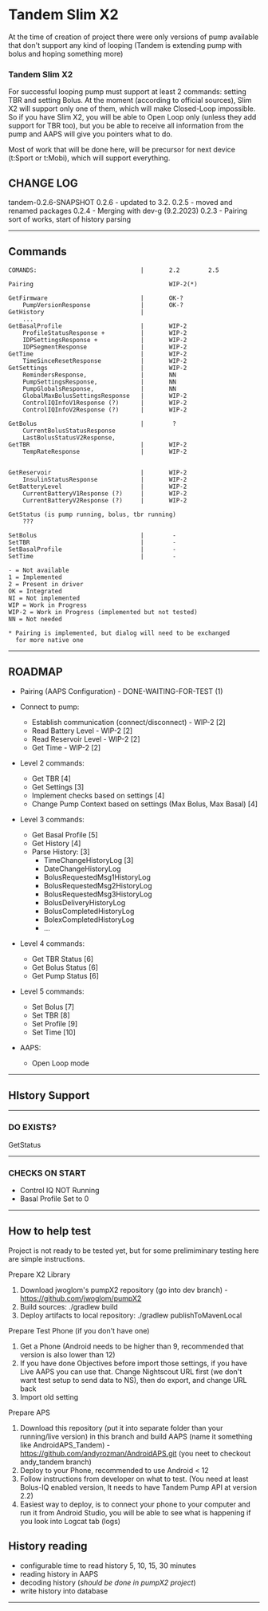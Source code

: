# Tandem Slim X2

At the time of creation of project there were only versions of pump available that don't support
any kind of looping (Tandem is extending pump with bolus and hoping something more)

### Tandem Slim X2
For successful looping pump must support at least 2 commands: setting TBR and setting Bolus. At
the moment (according to official sources), Slim X2 will support only one of them, which will
make Closed-Loop impossible. So if you have Slim X2, you will be able to Open Loop only (unless
they add support for TBR too), but you be able to receive all information from the pump and AAPS
will give you pointers what to do.

Most of work that will be done here, will be precursor for next device (t:Sport or t:Mobi), which
 will support everything.



CHANGE LOG
----------
tandem-0.2.6-SNAPSHOT
0.2.6 - updated to 3.2.
0.2.5 - moved and renamed packages
0.2.4 - Merging with dev-g (9.2.2023)
0.2.3 - Pairing sort of works, start of history parsing


***


## Commands

    COMANDS:                             |       2.2        2.5
    
    Pairing                                      WIP-2(*)
    
    GetFirmware                          |       OK-?
        PumpVersionResponse              |       OK-?
    GetHistory                           |
        ...
    GetBasalProfile                      |       WIP-2
        ProfileStatusResponse +          |       WIP-2
        IDPSettingsResponse +            |       WIP-2
        IDPSegmentResponse               |       WIP-2
    GetTime                              |       WIP-2
        TimeSinceResetResponse           |       WIP-2
    GetSettings                          |       WIP-2
        RemindersResponse,               |       NN
        PumpSettingsResponse,            |       NN
        PumpGlobalsResponse,             |       NN
        GlobalMaxBolusSettingsResponse   |       WIP-2
        ControlIQInfoV1Response (?)      |       WIP-2
        ControlIQInfoV2Response (?)      |       WIP-2
    
    GetBolus                             |        ?
        CurrentBolusStatusResponse
        LastBolusStatusV2Response,
    GetTBR                               |       WIP-2
        TempRateResponse                 |       WIP-2
    
    
    GetReservoir                         |       WIP-2
        InsulinStatusResponse            |       WIP-2
    GetBatteryLevel                      |       WIP-2
        CurrentBatteryV1Response (?)     |       WIP-2
        CurrentBatteryV2Response (?)     |       WIP-2
    
    GetStatus (is pump running, bolus, tbr running)
        ???
        
    SetBolus                             |        -
    SetTBR                               |        -
    SetBasalProfile                      |        -
    SetTime                              |        -

    - = Not available
    1 = Implemented
    2 = Present in driver
    OK = Integrated
    NI = Not implemented
    WIP = Work in Progress
    WIP-2 = Work in Progress (implemented but not tested)
    NN = Not needed

    * Pairing is implemented, but dialog will need to be exchanged 
      for more native one



***

## ROADMAP

- Pairing (AAPS Configuration) - DONE-WAITING-FOR-TEST (1)
- Connect to pump: 
  - Establish communication (connect/disconnect) - WIP-2  [2]
  - Read Battery Level - WIP-2 [2]
  - Read Reservoir Level - WIP-2 [2]
  - Get Time - WIP-2 [2]

- Level 2 commands:
  - Get TBR [4]
  - Get Settings [3]
  - Implement checks based on settings [4]
  - Change Pump Context based on settings (Max Bolus, Max Basal) [4]

- Level 3 commands:
  - Get Basal Profile [5]
  - Get History [4]
  - Parse History: [3] 
    - TimeChangeHistoryLog [3]
    - DateChangeHistoryLog
    - BolusRequestedMsg1HistoryLog
    - BolusRequestedMsg2HistoryLog
    - BolusRequestedMsg3HistoryLog
    - BolusDeliveryHistoryLog
    - BolusCompletedHistoryLog
    - BolexCompletedHistoryLog
    - ...

- Level 4 commands:
  - Get TBR Status [6]
  - Get Bolus Status [6]
  - Get Pump Status [6]

- Level 5 commands:
  - Set Bolus [7]
  - Set TBR [8]
  - Set Profile [9]
  - Set Time [10]

- AAPS:
  - Open Loop mode  



***

HIstory Support
----------------






***

### DO EXISTS?
GetStatus

***

### CHECKS ON START

 - Control IQ NOT Running
 - Basal Profile Set to 0

***

## How to help test

Project is not ready to be tested yet, but for some prelimiminary testing 
here are simple instructions.

Prepare X2 Library
1. Download jwoglom's pumpX2 repository (go into dev branch) - https://github.com/jwoglom/pumpX2
2. Build sources:  ./gradlew build
3. Deploy artifacts to local repository: ./gradlew publishToMavenLocal

Prepare Test Phone (if you don't have one)
1. Get a Phone (Android needs to be higher than 9, recommended that version is also lower than 12)
2. If you have done Objectives before import those settings, if you have Live AAPS you can use
   that. Change Nightscout URL first (we don't want test setup to send data to NS), then do
   export, and change URL back
3. Import old setting

Prepare APS
1. Download this repository (put it into separate folder than your running/live version) in this
   branch and build AAPS (name it something like AndroidAPS_Tandem) -
   https://github.com/andyrozman/AndroidAPS.git  (you neet to checkout andy_tandem branch)
2. Deploy to your Phone, recommended to use Android < 12
3. Follow instructions from developer on what to test. (You need at least Bolus-IQ enabled
   version, It needs to have Tandem Pump API at version 2.2)
4. Easiest way to deploy, is to connect your phone to your computer and run it from Android Studio,
   you will be able to see what is happening if you look into Logcat tab (logs)




## History reading
- configurable time to read history 5, 10, 15, 30 minutes
- reading history in AAPS
- decoding history (*should be done in pumpX2 project*)
- write history into database

***





